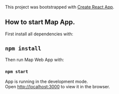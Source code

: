 This project was bootstrapped with [Create React App](https://github.com/facebook/create-react-app).

## How to start Map App.

First install all dependencies with:
## `npm install`

Then run Map Web App with: 

### `npm start`

App is running in the development mode.<br>
Open [http://localhost:3000](http://localhost:3000) to view it in the browser.
